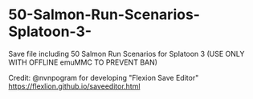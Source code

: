 # 50-Salmon-Run-Scenarios-Splatoon-3-
Save file including 50 Salmon Run Scenarios for Splatoon 3 
(USE ONLY WITH OFFLINE emuMMC TO PREVENT BAN)

Credit: @nvnpogram for developing "Flexion Save Editor" https://flexlion.github.io/saveeditor.html
